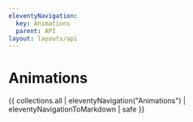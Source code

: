 ```yaml
---
eleventyNavigation:
  key: Animations
  parent: API
layout: layouts/api
---
```

# Animations

{{ collections.all | eleventyNavigation("Animations") | eleventyNavigationToMarkdown | safe }}
